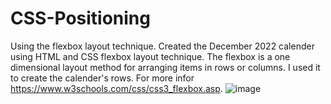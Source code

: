 # CSS-Positioning
Using the flexbox layout technique.
Created the December 2022 calender using HTML and CSS flexbox layout technique.
The flexbox is a one dimensional layout method for arranging items in rows or columns.
I used it to create the calender's rows.
For more infor https://www.w3schools.com/css/css3_flexbox.asp.
![image](https://github.com/Abigael-Wasabi/CSS-Positioning/assets/94919325/e2def395-d290-459a-a0be-0852fd86034f)
